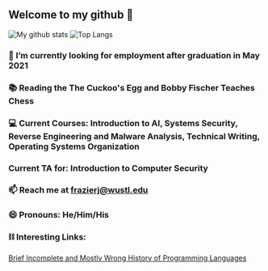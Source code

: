 
## Welcome to my github 👋 

![My github stats](https://github-readme-stats.vercel.app/api?username=frazierjoe&count_private=true&show_icons=false&theme=vue&hide=issues) ![Top Langs](https://github-readme-stats.vercel.app/api/top-langs/?username=frazierjoe&layout=compact)

### 🔭 I’m currently looking for employment after graduation in May 2021

### 📚 Reading the The Cuckoo's Egg and Bobby Fischer Teaches Chess

### 💻 Current Courses: Introduction to AI, Systems Security, Reverse Engineering and Malware Analysis, Technical Writing, Operating Systems Organization

### Current TA for: Introduction to Computer Security

<!--### 💻 Working for [Ignite Bot](https://www.ignitebot.io) -->

### 📫 Reach me at frazierj@wustl.edu

### 😄 Pronouns: He/Him/His

### ⛓ Interesting Links:
[Brief Incomplete and Mostly Wrong History of Programming Languages](http://james-iry.blogspot.com/2009/05/brief-incomplete-and-mostly-wrong.html)
